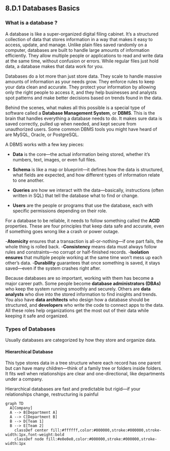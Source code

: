 ## 8.D.1 Databases Basics ##

### What is a database ? ###

A database is like a super-organized digital filing cabinet. It’s a structured collection of data that stores information in a way that makes it easy to access, update, and manage. Unlike plain files saved randomly on a computer, databases are built to handle large amounts of information efficiently. They allow multiple people or applications to read and write data at the same time, without confusion or errors. While regular files just hold data, a database makes that data work for you.

Databases do a lot more than just store data. They scale to handle massive amounts of information as your needs grow. They enforce rules to keep your data clean and accurate. They protect your information by allowing only the right people to access it, and they help businesses and analysts spot patterns and make better decisions based on trends found in the data.

Behind the scenes, what makes all this possible is a special type of software called a **Database Management System**, or **DBMS**. This is the brain that handles everything a database needs to do. It makes sure data is saved correctly, pulled up when needed, and kept secure from unauthorized users. Some common DBMS tools you might have heard of are MySQL, Oracle, or PostgreSQL.

A DBMS works with a few key pieces:

- **Data** is the core—the actual information being stored, whether it’s numbers, text, images, or even full files.

- **Schema** is like a map or blueprint—it defines how the data is structured, what fields are expected, and how different types of information relate to one another.

- **Queries** are how we interact with the data—basically, instructions (often written in SQL) that tell the database what to find or change.

- **Users** are the people or programs that use the database, each with specific permissions depending on their role.

For a database to be reliable, it needs to follow something called the **ACID** properties. These are four principles that keep data safe and accurate, even if something goes wrong like a crash or power outage.

-**Atomicity** ensures that a transaction is all-or-nothing—if one part fails, the whole thing is rolled back.
-**Consistency** means data must always follow rules and constraints—no corrupt or half-finished records.
-**Isolation ensures** that multiple people working at the same time won’t mess up each other’s data.
-**Durability** guarantees that once something is saved, it stays saved—even if the system crashes right after.

Because databases are so important, working with them has become a major career path. Some people become **database administrators (DBAs)** who keep the system running smoothly and securely. Others are **data analysts** who dive into the stored information to find insights and trends. You also have **data architects** who design how a database should be structured, and **developers** who write the code to connect apps to the data. All these roles help organizations get the most out of their data while keeping it safe and organized.

### Types of Databases ###

Usually databases are categorized by how they store and organize data.

#### Hierarchical Database ####
This type stores data in a tree structure where each record has one parent but can have many children—think of a family tree or folders inside folders. It fits well when relationships are clear and one-directional, like departments under a company.

Hierarchical databases are fast and predictable but rigid—if your relationships change, restructuring is painful

```mermaid
graph TD
  A[Company]
  A --> B[Department A]
  A --> C[Department B]
  B --> D[Team 1]
  B --> E[Team 2]
    classDef center fill:#ffffff,color:#000000,stroke:#000000,stroke-width:1px,font-weight:bold
    classDef node fill:#e0e0e0,color:#000000,stroke:#000000,stroke-width:1px
```


